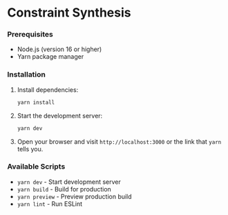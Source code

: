 # Constraint Synthesis

### Prerequisites

- Node.js (version 16 or higher)
- Yarn package manager

### Installation

1. Install dependencies:

   ```bash
   yarn install
   ```

2. Start the development server:

   ```bash
   yarn dev
   ```

3. Open your browser and visit `http://localhost:3000` or the link that `yarn` tells you.

### Available Scripts

- `yarn dev` - Start development server
- `yarn build` - Build for production
- `yarn preview` - Preview production build
- `yarn lint` - Run ESLint
